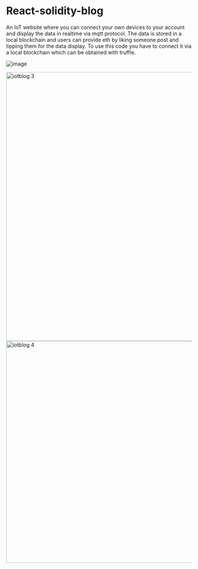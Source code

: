 # React-solidity-blog
An IoT website where you can connect your own devices to your account and display the data in realtime via mqtt protocol.
The data is stored in a local blockchain and users can provide eth by liking someone post and tipping them for the data display.
To use this code you have to connect it via a local blockchain which can be obtained with truffle.

![image](https://user-images.githubusercontent.com/89600540/131017454-0adf6c23-bd52-46e4-a3af-c2ce38483d8d.png)

<img width="728" alt="iotblog 3" src="https://user-images.githubusercontent.com/89600540/131018020-dadf6953-3fd3-436f-95b8-c25e10068eb1.PNG">

<img width="601" alt="iotblog 4" src="https://user-images.githubusercontent.com/89600540/131019459-1feeeae5-6a5e-4d84-a9d1-2c3e6047f6ed.PNG">





